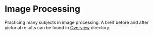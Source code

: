 # Image Processing

Practicing many subjects in image processing. A breif before and after pictorial results can be found in [Overview][1] directory.

[1]: (https://github.com/AriaAdibi/ImageProcessing/tree/main/Overview)
